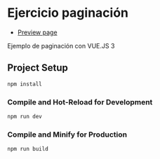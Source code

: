 # Ejercicio paginación

- [Preview page](https://paginationalejox.netlify.app/)

Ejemplo de paginación con VUE.JS 3

## Project Setup

```sh
npm install
```

### Compile and Hot-Reload for Development

```sh
npm run dev
```

### Compile and Minify for Production

```sh
npm run build
```
